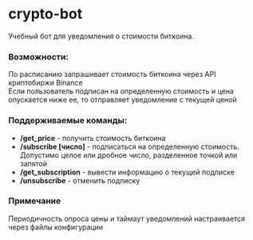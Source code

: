 # crypto-bot
Учебный бот для уведомления о стоимости биткоина. 

### Возможности:

По расписанию запрашивает стоимость биткоина через API криптобиржи Binance
<br/>
Если пользователь подписан на определенную стоимость и цена опускается ниже ее, то отправляет уведомление с текущей ценой
<br/>

### Поддерживаемые команды:
* **/get_price** - получить стоимость биткоина
* **/subscribe [число]** - подписаться на определенную стоимость. Допустимо целое или дробное число, разделенное точкой или запятой
* **/get_subscription** - вывести информацию о текущей подписке
* **/unsubscribe** - отменить подписку

### Примечание
Периодичность опроса цены и таймаут уведомлений настраивается через файлы конфигурации